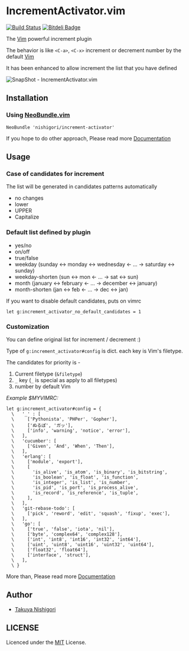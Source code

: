 # IncrementActivator.vim

[![Build Status](https://travis-ci.org/nishigori/increment-activator.png?branch=master)](https://travis-ci.org/nishigori/increment-activator)
[![Bitdeli Badge](https://d2weczhvl823v0.cloudfront.net/nishigori/increment-activator/trend.png)](https://bitdeli.com/free "Bitdeli Badge")

The [Vim] powerful increment plugin

The behavior is like `<C-a>`, `<C-x>` increment or decrement number by the default [Vim][]

It has been enhanced to allow increment the list that you have defined

![SnapShot - IncrementActivator.vim](https://dl.dropboxusercontent.com/u/26664139/vim/snapshot_IncrementActivator.gif)

[Vim]: http://vim.org/

## Installation

### Using [NeoBundle.vim](https://github.com/Shougo/neobundle.vim)

```viml
NeoBundle 'nishigori/increment-activator'
```

If you hope to do other approach, Please read more [Documentation](doc/vim-increment-activator.txt)

## Usage

### Case of candidates for increment

The list will be generated in candidates patterns automatically

* no changes
* lower
* UPPER
* Capitalize

### Default list defined by plugin

* yes/no
* on/off
* true/false
* weekday (sunday <-> monday <-> wednesday <- ... -> saturday <-> sunday)
* weekday-shorten (sun <-> mon <- ... -> sat <-> sun)
* month (january <-> february <- ... -> december <-> january)
* month-shorten (jan <-> feb <- ... -> dec <-> jan)

If you want to disable default candidates, puts on vimrc

```viml
let g:increment_activator_no_default_candidates = 1
```

### Customization

You can define original list for increment / decrement :)

Type of `g:increment_activator#config` is dict. each key is Vim's filetype.

The candidates for priority is -

1. Current filetype (`&filetype`)
2. `_` key (`_` is special as apply to all filetypes)
3. number by default Vim

*Example $MYVIMRC:*

```viml
let g:increment_activator#config = {
  \   '_' : [
  \     ['Pythonista', 'PHPer', 'Gopher'],
  \     ['ぬるぽ', 'ガッ'],
  \     ['info', 'warning', 'notice', 'error'],
  \   ],
  \   'cucumber': [
  \     ['Given', 'And', 'When', 'Then'],
  \   ],
  \   'erlang': [
  \     ['module', 'export'],
  \     [
  \       'is_alive', 'is_atom', 'is_binary', 'is_bitstring',
  \       'is_boolean', 'is_float', 'is_function',
  \       'is_integer', 'is_list', 'is_number',
  \       'is_pid', 'is_port', 'is_process_alive',
  \       'is_record', 'is_reference', 'is_tuple',
  \     ],
  \   ],
  \   'git-rebase-todo': [
  \     ['pick', 'reword', 'edit', 'squash', 'fixup', 'exec'],
  \   ],
  \   'go': [
  \     ['true', 'false', 'iota', 'nil'],
  \     ['byte', 'complex64', 'complex128'],
  \     ['int', 'int8', 'int16', 'int32', 'int64'],
  \     ['uint', 'uint8', 'uint16', 'uint32', 'uint64'],
  \     ['float32', 'float64'],
  \     ['interface', 'struct'],
  \   ],
  \ }
```

More than, Please read more [Documentation](doc/vim-increment-activator.txt)

## Author

* [Takuya Nishigori](http://github.com/nishigori)

## LICENSE

Licenced under the [MIT](http://opensource.org/licenses/MIT) License.
